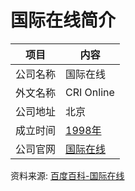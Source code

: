# 国际在线简介

|项目|内容|
|-----|-----|
|公司名称|国际在线|
|外文名称|CRI Online|
|公司地址|北京|
|成立时间|[1998年](https://www.it-this-year.com/1911/)|
|公司官网|[国际在线](http://www.cri.cn/)|

资料来源: 
[百度百科-国际在线](https://baike.baidu.com/item/%E5%9B%BD%E9%99%85%E5%9C%A8%E7%BA%BF/5670571?fr=aladdin)